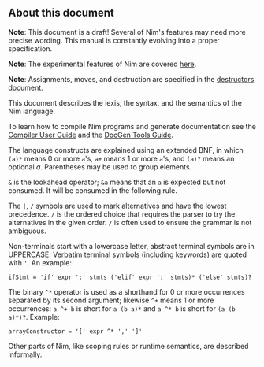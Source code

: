 ## About this document

**Note**: This document is a draft! Several of Nim\'s features may need
more precise wording. This manual is constantly evolving into a proper
specification.

**Note**: The experimental features of Nim are covered
[here](manual_experimental.html).

**Note**: Assignments, moves, and destruction are specified in the
[destructors](destructors.html) document.

This document describes the lexis, the syntax, and the semantics of the
Nim language.

To learn how to compile Nim programs and generate documentation see the
[Compiler User Guide](nimc.html) and the [DocGen Tools
Guide](docgen.html).

The language constructs are explained using an extended BNF, in which
`(a)*` means 0 or more `a`\'s, `a+` means 1 or more `a`\'s, and `(a)?`
means an optional *a*. Parentheses may be used to group elements.

`&` is the lookahead operator; `&a` means that an `a` is expected but
not consumed. It will be consumed in the following rule.

The `|`, `/` symbols are used to mark alternatives and have the lowest
precedence. `/` is the ordered choice that requires the parser to try
the alternatives in the given order. `/` is often used to ensure the
grammar is not ambiguous.

Non-terminals start with a lowercase letter, abstract terminal symbols
are in UPPERCASE. Verbatim terminal symbols (including keywords) are
quoted with `'`. An example:

    ifStmt = 'if' expr ':' stmts ('elif' expr ':' stmts)* ('else' stmts)?

The binary `^*` operator is used as a shorthand for 0 or more
occurrences separated by its second argument; likewise `^+` means 1 or
more occurrences: `a ^+ b` is short for `a (b a)*` and `a ^* b` is short
for `(a (b a)*)?`. Example:

    arrayConstructor = '[' expr ^* ',' ']'

Other parts of Nim, like scoping rules or runtime semantics, are
described informally.

